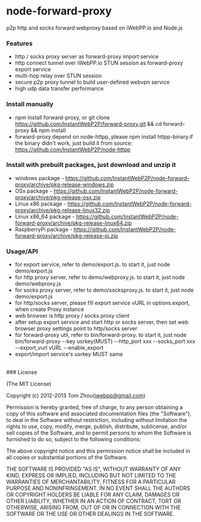node-forward-proxy
===============

p2p http and socks forward webproxy based on iWebPP.io and Node.js

### Features

* http / socks proxy server as forward-proxy import service
* http connect tunnel over iWebPP.io STUN session as forward-proxy export service
* multi-hop relay over STUN session
* secure p2p proxy tunnel to build user-defined webvpn service
* high udp data transfer performance

### Install manually
* npm install forward-proxy, or git clone https://github.com/InstantWebP2P/forward-proxy.git && cd forward-proxy && npm install
* forward-proxy depend on node-httpp, please npm install httpp-binary.if the binary didn't work, just build it from source:
  https://github.com/InstantWebP2P/node-httpp

### Install with prebuilt packages, just download and unzip it
* windows package - https://github.com/InstantWebP2P/node-forward-proxy/archive/pkg-release-windows.zip
* OSx package - https://github.com/InstantWebP2P/node-forward-proxy/archive/pkg-release-osx.zip
* Linux x86 package - https://github.com/InstantWebP2P/node-forward-proxy/archive/pkg-release-linux32.zip
* Linux x86_64 package - https://github.com/InstantWebP2P/node-forward-proxy/archive/pkg-release-linux64.zip
* RaspberryPi package - https://github.com/InstantWebP2P/node-forward-proxy/archive/pkg-release-pi.zip

### Usage/API
* for export service, refer to demo/export.js. to start it, just node demo/export.js
* for http proxy server, refer to demo/webproxy.js. to start it, just node demo/webproxy.js
* for socks proxy server, refer to demo/socksproxy.js. to start it, just node demo/export.js
* for http/socks server, please fill export service vURL in options.export, when create Proxy instance
* web browser is http proxy / socks proxy client
* after setup export service and start http or socks server, then set web browser proxy settings point to http/socks server
* for forward-proxy util, refer to bin/forward-proxy. to start it, just node bin/forward-proxy --key usrkey(MUST) --http_port xxx --socks_port xxx --export_vurl vURL --enable_export
* export/import service's usrkey MUST same

<br/>
### License

(The MIT License)

Copyright (c) 2012-2013 Tom Zhou(iwebpp@gmail.com)

Permission is hereby granted, free of charge, to any person obtaining a copy of this software and associated documentation files (the "Software"), to deal in the Software without restriction, including without limitation the rights to use, copy, modify, merge, publish, distribute, sublicense, and/or sell copies of the Software, and to permit persons to whom the Software is furnished to do so, subject to the following conditions:

The above copyright notice and this permission notice shall be included in all copies or substantial portions of the Software.

THE SOFTWARE IS PROVIDED "AS IS", WITHOUT WARRANTY OF ANY KIND, EXPRESS OR IMPLIED, INCLUDING BUT NOT LIMITED TO THE WARRANTIES OF MERCHANTABILITY, FITNESS FOR A PARTICULAR PURPOSE AND NONINFRINGEMENT. IN NO EVENT SHALL THE AUTHORS OR COPYRIGHT HOLDERS BE LIABLE FOR ANY CLAIM, DAMAGES OR OTHER LIABILITY, WHETHER IN AN ACTION OF CONTRACT, TORT OR OTHERWISE, ARISING FROM, OUT OF OR IN CONNECTION WITH THE SOFTWARE OR THE USE OR OTHER DEALINGS IN THE SOFTWARE.

